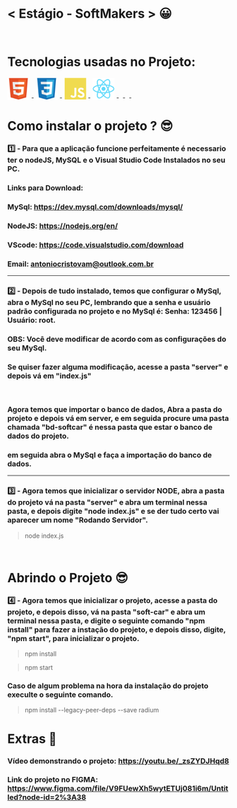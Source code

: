 # < Estágio - SoftMakers > 😀

<img src="https://github.com/antoniocristovam/desafio-estagio/blob/main/soft-car/src/assets/img/logo_essa_git.png?raw=true" alt="">

# Tecnologias usadas no Projeto:

<img width="50px" src="https://raw.githubusercontent.com/devicons/devicon/master/icons/html5/html5-original.svg" alt=""> -
<img width="50px" src="https://raw.githubusercontent.com/devicons/devicon/master/icons/css3/css3-original.svg" alt=""> -
<img width="50px" src="https://raw.githubusercontent.com/devicons/devicon/master/icons/javascript/javascript-plain.svg" alt=""> -
<img width="50px" src="https://raw.githubusercontent.com/devicons/devicon/master/icons/react/react-original.svg" alt=""> -
<img width="100px" src="https://www.vectorlogo.zone/logos/mysql/mysql-official.svg" alt=""> -
<img width="50px" src="https://cdn-icons-png.flaticon.com/512/5968/5968322.png" alt=""> -

# Como instalar o projeto ? 😎

### 1️⃣ - Para que a aplicação funcione perfeitamente é necessario ter o nodeJS, MySQL e o Visual Studio Code Instalados no seu PC.

### Links para Download:

### MySql: https://dev.mysql.com/downloads/mysql/
### NodeJS: https://nodejs.org/en/
### VScode: https://code.visualstudio.com/download
### Email: antoniocristovam@outlook.com.br

<hr>

### 2️⃣ - Depois de tudo instalado, temos que configurar o MySql, abra o MySql no seu PC, lembrando que a senha e usuário padrão configurada no projeto e no MySql é: Senha: 123456 | Usuário: root. 
### OBS: Você deve modificar de acordo com as configurações do seu MySql.

### Se quiser fazer alguma modificação, acesse a pasta "server" e depois vá em "index.js"

<img width="300px" src="https://uploaddeimagens.com.br/images/004/072/260/full/code.png?1666445711" alt="">

### Agora temos que importar o banco de dados, Abra a pasta do projeto e depois vá em server, e em seguida procure uma pasta chamada "bd-softcar" é nessa pasta que estar o banco de dados do projeto. 
### em seguida abra o MySql e faça a importação do banco de dados.

<hr>

### 3️⃣ - Agora temos que inicializar o servidor NODE, abra a pasta do projeto vá na pasta "server" e abra um terminal nessa pasta, e depois digite "node index.js" e se der tudo certo vai aparecer um nome "Rodando Servidor".
> node index.js

<img src="https://i.postimg.cc/sxJVNpXD/proje.png" alt="">

# Abrindo o Projeto 😎

### 4️⃣ - Agora temos que inicializar o projeto, acesse a pasta do projeto, e depois disso, vá na pasta "soft-car" e abra um terminal nessa pasta, e digite o seguinte comando "npm install" para fazer a instação do projeto, e depois disso, digite, "npm start", para inicializar o projeto.
> npm install 

> npm start
### Caso de algum problema na hora da instalação do projeto execulte o seguinte comando.
> npm install --legacy-peer-deps --save radium


# Extras 🥱

### Vídeo demonstrando o projeto: https://youtu.be/_zsZYDJHqd8
### Link do projeto no FIGMA: https://www.figma.com/file/V9FUewXh5wytETUj081i6m/Untitled?node-id=2%3A38

<img src="https://i.postimg.cc/4NBC7916/img1.png" alt="">

